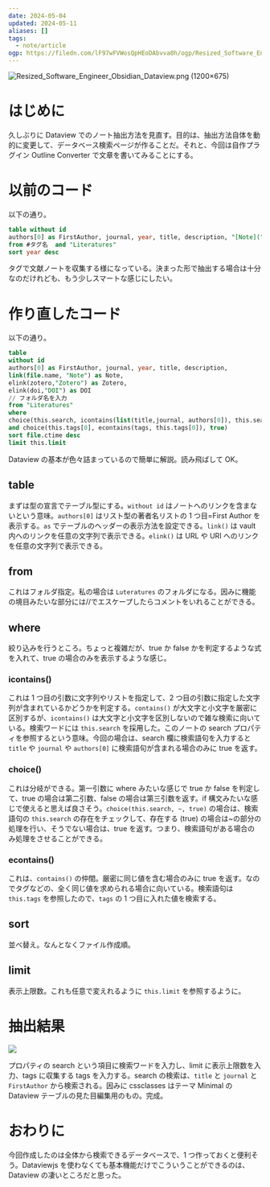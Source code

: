 ```yaml
---
date: 2024-05-04
updated: 2024-05-11
aliases: []
tags:
  - note/article
ogp: https://filedn.com/lF97wFVWosQpHEoDAbvva0h/ogp/Resized_Software_Engineer_Obsidian_Dataview.png
---
```


![Resized_Software_Engineer_Obsidian_Dataview.png (1200×675)](https://filedn.com/lF97wFVWosQpHEoDAbvva0h/ogp/Resized_Software_Engineer_Obsidian_Dataview.png)

# はじめに

久しぶりに Dataview でのノート抽出方法を見直す。目的は、抽出方法自体を動的に変更して、データベース検索ページが作ることだ。それと、今回は自作プラグイン Outline Converter で文章を書いてみることにする。

# 以前のコード

以下の通り。

```sql
table without id
authors[0] as FirstAuthor, journal, year, title, description, "[Note](" + file.name + ")" as Note, "[Zotero](" + zotero + ")" as Zotero, "[DOI](" + doi + ")" as DOI
from #タグ名  and "Literatures"
sort year desc
```

タグで文献ノートを収集する様になっている。決まった形で抽出する場合は十分なのだけれども、もう少しスマートな感じにしたい。

# 作り直したコード

以下の通り。

```sql
table
without id 
authors[0] as FirstAuthor, journal, year, title, description,
link(file.name, "Note") as Note,
elink(zotero,"Zotero") as Zotero,
elink(doi,"DOI") as DOI
// フォルダ名を入力
from "Literatures"
where
choice(this.search, icontains(list(title,journal, authors[0]), this.search), true)
and choice(this.tags[0], econtains(tags, this.tags[0]), true)
sort file.ctime desc
limit this.limit
```

Dataview の基本が色々詰まっているので簡単に解説。読み飛ばして OK。

## table

まずは型の宣言でテーブル型にする。`without id` はノートへのリンクを含まないという意味。`authors[0]` はリスト型の著者名リストの 1 つ目=First Author を表示する。`as` でテーブルのヘッダーの表示方法を設定できる。`link()` は vault 内へのリンクを任意の文字列で表示できる。`elink()` は URL や URI へのリンクを任意の文字列で表示できる。

## from

これはフォルダ指定。私の場合は `Luteratures` のフォルダになる。因みに機能の境目みたいな部分には//でエスケープしたらコメントをいれることができる。

## where

絞り込みを行うところ。ちょっと複雑だが、true か false かを判定するような式を入れて、true の場合のみを表示するような感じ。

### icontains()

これは 1 つ目の引数に文字列やリストを指定して、2 つ目の引数に指定した文字列が含まれているかどうかを判定する。`contains()` が大文字と小文字を厳密に区別するが、`icontains()` は大文字と小文字を区別しないので雑な検索に向いている。検索ワードには `this.search` を採用した。このノートの search プロパティを参照するという意味。今回の場合は、search 欄に検索語句を入力すると `title` や `journal` や `authors[0]` に検索語句が含まれる場合のみに true を返す。

### choice()

これは分岐ができる。第一引数に where みたいな感じで true か false を判定して、true の場合は第二引数、false の場合は第三引数を返す。if 構文みたいな感じで使えると思えば良さそう。`choice(this.search, ~, true)` の場合は、検索語句の `this.search` の存在をチェックして、存在する (true) の場合は~の部分の処理を行い、そうでない場合は、true を返す。つまり、検索語句がある場合のみ処理をさせることができる。

### econtains()

これは、`contains()` の仲間。厳密に同じ値を含む場合のみに true を返す。なのでタグなどの、全く同じ値を求められる場合に向いている。検索語句は `this.tags` を参照したので、`tags` の 1 つ目に入れた値を検索する。

## sort

並べ替え。なんとなくファイル作成順。

## limit

表示上限数。これも任意で変えれるように `this.limit` を参照するように。

# 抽出結果

![](https://filedn.com/lF97wFVWosQpHEoDAbvva0h/Publish/%E3%82%B9%E3%82%AF%E3%83%AA%E3%83%BC%E3%83%B3%E3%82%B7%E3%83%A7%E3%83%83%E3%83%88%202024-05-04%2020.49.03.png)

プロパティの search という項目に検索ワードを入力し、limit に表示上限数を入力、tags に収集する tags を入力する。search の検索は、`title` と `journal` と `FirstAuthor` から検索される。因みに cssclasses はテーマ Minimal の Dataview テーブルの見た目編集用のもの。完成。

# おわりに

今回作成したのは全体から検索できるデータベースで、1 つ作っておくと便利そう。Dataviewjs を使わなくても基本機能だけでこういうことができるのは、Dataview の凄いところだと思った。
